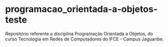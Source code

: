 # programacao_orientada-a-objetos-teste
Repositório referente a disciplina Programação Orientada a Objetos, do curso Tecnologia em Redes de Computadores do IFCE - Campus Jaguaribe.
